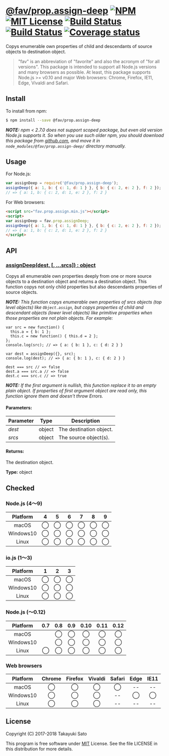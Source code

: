 # [@fav/prop.assign-deep][repo-url] [![NPM][npm-img]][npm-url] [![MIT License][mit-img]][mit-url] [![Build Status][travis-img]][travis-url] [![Build Status][appveyor-img]][appveyor-url] [![Coverage status][coverage-img]][coverage-url]

Copys enumerable own properties of child and descendants of source objects to destination object.

> "fav" is an abbreviation of "favorite" and also the acronym of "for all versions".
> This package is intended to support all Node.js versions and many browsers as possible.
> At least, this package supports Node.js >= v0.10 and major Web browsers: Chrome, Firefox, IE11, Edge, Vivaldi and Safari.


## Install

To install from npm:

```sh
$ npm install --save @fav/prop.assign-deep
```

***NOTE:*** *npm < 2.7.0 does not support scoped package, but even old version Node.js supports it. So when you use such older npm, you should download this package from [github.com][repo-url], and move it in `node_modules/@fav/prop.assign-deep/` directory manually.*


## Usage

For Node.js:

```js
var assignDeep = require('@fav/prop.assign-deep');
assignDeep({ a: 1, b: { c: 1, d: 1 } }, { b: { c: 2, e: 2 }, f: 2 });
// => { a: 1, b: { c: 2, d: 1, e: 2 }, f: 2 }
```

For Web browsers:

```html
<script src="fav.prop.assign.min.js"></script>
<script>
var assignDeep = fav.prop.assignDeep;
assignDeep({ a: 1, b: { c: 1, d: 1 } }, { b: { c: 2, e: 2 }, f: 2 });
// => { a: 1, b: { c: 2, d: 1, e: 2 }, f: 2 }
</script>
```


## API

### <u>assignDeep(dest, [, ...srcs]) : object</u>

Copys all enumerable own properties deeply from one or more source objects to a destination object and returns a destination object.
This function copys not only child properties but also descendants properties of source objects.

***NOTE:*** *This function copys enumerable own properties of srcs objects (top level objects) like `Object.assign`, but copys properties of child and descendant objects (lower level objects) like primitive properties when those properties are not plain objects.
For example:*

```
var src = new function() {
  this.a = { b: 1 };
  this.c = new function() { this.d = 2 };
};
console.log(src); // => { a: { b: 1 }, c: { d: 2 } }

var dest = assignDeep({}, src);
console.log(dest); // => { a: { b: 1 }, c: { d: 2 } }

dest === src // => false
dest.a === src.a // => false
dest.c === src.c // => true
```

***NOTE:*** *If the first argument is nullish, this function replace it to an empty plain object. If properties of first argument object are read only, this function ignore them and doesn't throw Errors.*

#### Parameters:

| Parameter |   Type   | Description              |
|-----------|:--------:|--------------------------|
| *dest*    |  object  | The destination object.  |
| *srcs*    |  object  | The source object(s).    |

#### Returns:

The destination object.

**Type:** object


## Checked                                                                      

### Node.js (4〜9)

| Platform  |   4    |   5    |   6    |   7    |   8    |   9    |
|:---------:|:------:|:------:|:------:|:------:|:------:|:------:|
| macOS     |&#x25ef;|&#x25ef;|&#x25ef;|&#x25ef;|&#x25ef;|&#x25ef;|
| Windows10 |&#x25ef;|&#x25ef;|&#x25ef;|&#x25ef;|&#x25ef;|&#x25ef;|
| Linux     |&#x25ef;|&#x25ef;|&#x25ef;|&#x25ef;|&#x25ef;|&#x25ef;|

### io.js (1〜3)

| Platform  |   1    |   2    |   3    |
|:---------:|:------:|:------:|:------:|
| macOS     |&#x25ef;|&#x25ef;|&#x25ef;|
| Windows10 |&#x25ef;|&#x25ef;|&#x25ef;|
| Linux     |&#x25ef;|&#x25ef;|&#x25ef;|

### Node.js (〜0.12)

| Platform  |  0.7   |  0.8   |  0.9   |  0.10  |  0.11  |  0.12  |
|:---------:|:------:|:------:|:------:|:------:|:------:|:------:|
| macOS     |        |&#x25ef;|&#x25ef;|&#x25ef;|&#x25ef;|&#x25ef;|
| Windows10 |        |&#x25ef;|&#x25ef;|&#x25ef;|&#x25ef;|&#x25ef;|
| Linux     |&#x25ef;|&#x25ef;|&#x25ef;|&#x25ef;|&#x25ef;|&#x25ef;|

### Web browsers

| Platform  | Chrome | Firefox | Vivaldi | Safari |  Edge  | IE11   |
|:---------:|:------:|:-------:|:-------:|:------:|:------:|:------:|
| macOS     |&#x25ef;|&#x25ef; |&#x25ef; |&#x25ef;|   --   |   --   |
| Windows10 |&#x25ef;|&#x25ef; |&#x25ef; |   --   |&#x25ef;|&#x25ef;|
| Linux     |&#x25ef;|&#x25ef; |&#x25ef; |   --   |   --   |   --   |


## License

Copyright (C) 2017-2018 Takayuki Sato

This program is free software under [MIT][mit-url] License.
See the file LICENSE in this distribution for more details.

[repo-url]: https://github.com/sttk/fav-prop.assign-deep/
[npm-img]: https://img.shields.io/badge/npm-v1.0.1-blue.svg
[npm-url]: https://www.npmjs.com/package/@fav/prop.assign-deep
[mit-img]: https://img.shields.io/badge/license-MIT-green.svg
[mit-url]: https://opensource.org/licenses/MIT
[travis-img]: https://travis-ci.org/sttk/fav-prop.assign-deep.svg?branch=master
[travis-url]: https://travis-ci.org/sttk/fav-prop.assign-deep
[appveyor-img]: https://ci.appveyor.com/api/projects/status/github/sttk/fav-prop.assign-deep?branch=master&svg=true
[appveyor-url]: https://ci.appveyor.com/project/sttk/fav-prop-assign-deep
[coverage-img]: https://coveralls.io/repos/github/sttk/fav-prop.assign-deep/badge.svg?branch=master
[coverage-url]: https://coveralls.io/github/sttk/fav-prop.assign-deep?branch=master
